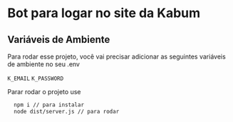 # Bot para logar no site da Kabum


## Variáveis de Ambiente

Para rodar esse projeto, você vai precisar adicionar as seguintes variáveis de ambiente no seu .env

`K_EMAIL`
`K_PASSWORD`


Parar rodar o projeto use

```bash
  npm i // para instalar
  node dist/server.js // para rodar 
```
